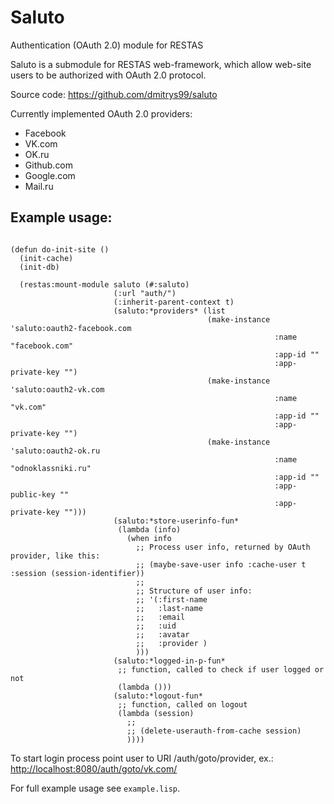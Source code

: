 Saluto
======

Authentication (OAuth 2.0) module for RESTAS

Saluto is a submodule for RESTAS web-framework, which allow web-site users to be authorized with OAuth 2.0 protocol.

Source code: <https://github.com/dmitrys99/saluto>

Currently implemented OAuth 2.0 providers:

* Facebook
* VK.com
* OK.ru
* Github.com
* Google.com
* Mail.ru

Example usage:
-------------

<pre><code>
(defun do-init-site ()
  (init-cache)
  (init-db)

  (restas:mount-module saluto (#:saluto)
                       (:url "auth/")
                       (:inherit-parent-context t)
                       (saluto:*providers* (list
                                            (make-instance 'saluto:oauth2-facebook.com
                                                           :name "facebook.com"
                                                           :app-id "<app-id>"
                                                           :app-private-key "<app-key>")
                                            (make-instance 'saluto:oauth2-vk.com
                                                           :name "vk.com"
                                                           :app-id "<app-id>"
                                                           :app-private-key "<app-key>")
                                            (make-instance 'saluto:oauth2-ok.ru
                                                           :name "odnoklassniki.ru"
                                                           :app-id "<app-id>"
                                                           :app-public-key "<app-key>"
                                                           :app-private-key "<app-private>")))
                       (saluto:*store-userinfo-fun*
                        (lambda (info)
                          (when info
                            ;; Process user info, returned by OAuth provider, like this:
                            ;; (maybe-save-user info :cache-user t :session (session-identifier))
                            ;;
                            ;; Structure of user info:
                            ;; '(:first-name <first name>
                            ;;   :last-name <last-name>
                            ;;   :email <email>
                            ;;   :uid <user id at provider level>
                            ;;   :avatar <user avatar URI>
                            ;;   :provider <provider name>)
                            )))
                       (saluto:*logged-in-p-fun*
                        ;; function, called to check if user logged or not
                        (lambda ()))
                       (saluto:*logout-fun*
                        ;; function, called on logout
                        (lambda (session)
                          ;;
                          ;; (delete-userauth-from-cache session)
                          ))))
</code></pre>

To start login process point user to URI /auth/goto/provider, ex.: <http://localhost:8080/auth/goto/vk.com/>

For full example usage see `example.lisp`.
